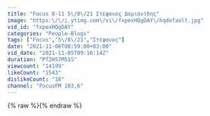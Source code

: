 ```yaml
---
title: "Focus 8-11 5\/8\/21 Στέφανος Δαμιανίδης"
image: "https:\/\/i.ytimg.com\/vi\/fxpexHQgDAY\/hqdefault.jpg"
vid_id: "fxpexHQgDAY"
categories: "People-Blogs"
tags: ["Focus","5\/8\/21","Στέφανος"]
date: "2021-11-06T08:59:00+03:00"
vid_date: "2021-11-05T09:16:14Z"
duration: "PT2H57M51S"
viewcount: "14199"
likeCount: "1543"
dislikeCount: "18"
channel: "FocusFM 103,6"
---
```

{% raw %}{% endraw %}
